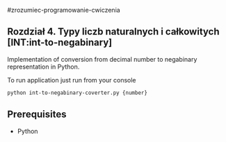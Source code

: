 #zrozumiec-programowanie-cwiczenia
## Rozdział 4. Typy liczb naturalnych i całkowitych [INT:int-to-negabinary]

Implementation of conversion from decimal number to negabinary representation in Python.
 
To run application just run from your console
 
```bash
python int-to-negabinary-coverter.py {number}
```

## Prerequisites
- Python
